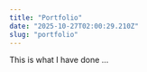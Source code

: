 ```yaml
---
title: "Portfolio"
date: "2025-10-27T02:00:29.210Z"
slug: "portfolio"
---
```



This is what I have done …

